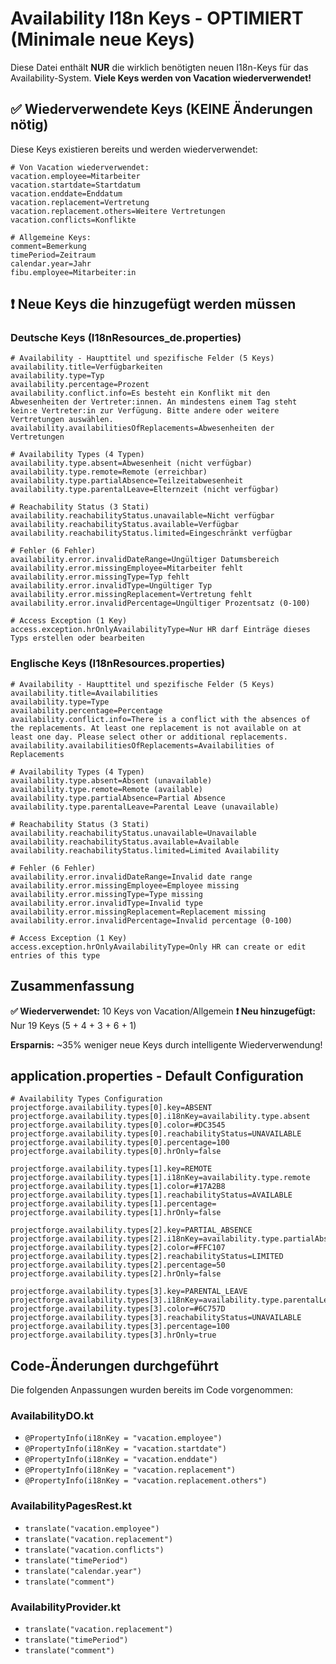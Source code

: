 # Availability I18n Keys - OPTIMIERT (Minimale neue Keys)

Diese Datei enthält **NUR** die wirklich benötigten neuen I18n-Keys für das Availability-System.
**Viele Keys werden von Vacation wiederverwendet!**

## ✅ Wiederverwendete Keys (KEINE Änderungen nötig)

Diese Keys existieren bereits und werden wiederverwendet:

```properties
# Von Vacation wiederverwendet:
vacation.employee=Mitarbeiter
vacation.startdate=Startdatum
vacation.enddate=Enddatum
vacation.replacement=Vertretung
vacation.replacement.others=Weitere Vertretungen
vacation.conflicts=Konflikte

# Allgemeine Keys:
comment=Bemerkung
timePeriod=Zeitraum
calendar.year=Jahr
fibu.employee=Mitarbeiter:in
```

## ❗ Neue Keys die hinzugefügt werden müssen

### Deutsche Keys (I18nResources_de.properties)

```properties
# Availability - Haupttitel und spezifische Felder (5 Keys)
availability.title=Verfügbarkeiten
availability.type=Typ
availability.percentage=Prozent
availability.conflict.info=Es besteht ein Konflikt mit den Abwesenheiten der Vertreter:innen. An mindestens einem Tag steht kein:e Vertreter:in zur Verfügung. Bitte andere oder weitere Vertretungen auswählen.
availability.availabilitiesOfReplacements=Abwesenheiten der Vertretungen

# Availability Types (4 Typen)
availability.type.absent=Abwesenheit (nicht verfügbar)
availability.type.remote=Remote (erreichbar)
availability.type.partialAbsence=Teilzeitabwesenheit
availability.type.parentalLeave=Elternzeit (nicht verfügbar)

# Reachability Status (3 Stati)
availability.reachabilityStatus.unavailable=Nicht verfügbar
availability.reachabilityStatus.available=Verfügbar
availability.reachabilityStatus.limited=Eingeschränkt verfügbar

# Fehler (6 Fehler)
availability.error.invalidDateRange=Ungültiger Datumsbereich
availability.error.missingEmployee=Mitarbeiter fehlt
availability.error.missingType=Typ fehlt
availability.error.invalidType=Ungültiger Typ
availability.error.missingReplacement=Vertretung fehlt
availability.error.invalidPercentage=Ungültiger Prozentsatz (0-100)

# Access Exception (1 Key)
access.exception.hrOnlyAvailabilityType=Nur HR darf Einträge dieses Typs erstellen oder bearbeiten
```

### Englische Keys (I18nResources.properties)

```properties
# Availability - Haupttitel und spezifische Felder (5 Keys)
availability.title=Availabilities
availability.type=Type
availability.percentage=Percentage
availability.conflict.info=There is a conflict with the absences of the replacements. At least one replacement is not available on at least one day. Please select other or additional replacements.
availability.availabilitiesOfReplacements=Availabilities of Replacements

# Availability Types (4 Typen)
availability.type.absent=Absent (unavailable)
availability.type.remote=Remote (available)
availability.type.partialAbsence=Partial Absence
availability.type.parentalLeave=Parental Leave (unavailable)

# Reachability Status (3 Stati)
availability.reachabilityStatus.unavailable=Unavailable
availability.reachabilityStatus.available=Available
availability.reachabilityStatus.limited=Limited Availability

# Fehler (6 Fehler)
availability.error.invalidDateRange=Invalid date range
availability.error.missingEmployee=Employee missing
availability.error.missingType=Type missing
availability.error.invalidType=Invalid type
availability.error.missingReplacement=Replacement missing
availability.error.invalidPercentage=Invalid percentage (0-100)

# Access Exception (1 Key)
access.exception.hrOnlyAvailabilityType=Only HR can create or edit entries of this type
```

## Zusammenfassung

**✅ Wiederverwendet:** 10 Keys von Vacation/Allgemein
**❗ Neu hinzugefügt:** Nur 19 Keys (5 + 4 + 3 + 6 + 1)

**Ersparnis:** ~35% weniger neue Keys durch intelligente Wiederverwendung!

## application.properties - Default Configuration

```properties
# Availability Types Configuration
projectforge.availability.types[0].key=ABSENT
projectforge.availability.types[0].i18nKey=availability.type.absent
projectforge.availability.types[0].color=#DC3545
projectforge.availability.types[0].reachabilityStatus=UNAVAILABLE
projectforge.availability.types[0].percentage=100
projectforge.availability.types[0].hrOnly=false

projectforge.availability.types[1].key=REMOTE
projectforge.availability.types[1].i18nKey=availability.type.remote
projectforge.availability.types[1].color=#17A2B8
projectforge.availability.types[1].reachabilityStatus=AVAILABLE
projectforge.availability.types[1].percentage=
projectforge.availability.types[1].hrOnly=false

projectforge.availability.types[2].key=PARTIAL_ABSENCE
projectforge.availability.types[2].i18nKey=availability.type.partialAbsence
projectforge.availability.types[2].color=#FFC107
projectforge.availability.types[2].reachabilityStatus=LIMITED
projectforge.availability.types[2].percentage=50
projectforge.availability.types[2].hrOnly=false

projectforge.availability.types[3].key=PARENTAL_LEAVE
projectforge.availability.types[3].i18nKey=availability.type.parentalLeave
projectforge.availability.types[3].color=#6C757D
projectforge.availability.types[3].reachabilityStatus=UNAVAILABLE
projectforge.availability.types[3].percentage=100
projectforge.availability.types[3].hrOnly=true
```

## Code-Änderungen durchgeführt

Die folgenden Anpassungen wurden bereits im Code vorgenommen:

### AvailabilityDO.kt
- `@PropertyInfo(i18nKey = "vacation.employee")`
- `@PropertyInfo(i18nKey = "vacation.startdate")`
- `@PropertyInfo(i18nKey = "vacation.enddate")`
- `@PropertyInfo(i18nKey = "vacation.replacement")`
- `@PropertyInfo(i18nKey = "vacation.replacement.others")`

### AvailabilityPagesRest.kt
- `translate("vacation.employee")`
- `translate("vacation.replacement")`
- `translate("vacation.conflicts")`
- `translate("timePeriod")`
- `translate("calendar.year")`
- `translate("comment")`

### AvailabilityProvider.kt
- `translate("vacation.replacement")`
- `translate("timePeriod")`
- `translate("comment")`
